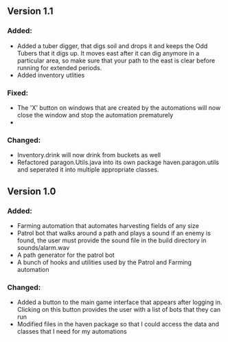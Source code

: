 ## Version 1.1
### Added:
- Added a tuber digger, that digs soil and drops it and keeps the Odd Tubers that it digs up. It moves east after it can dig
  anymore in a particular area, so make sure that your path to the east is clear before running for extended periods.
- Added inventory utlities

### Fixed:
- The 'X' button on windows that are created by the automations will now close the window and stop the automation prematurely
-

### Changed:
- Inventory.drink will now drink from buckets as well
- Refactored paragon.Utils.java into its own package haven.paragon.utils and seperated it into multiple
  appropriate classes.
 


## Version 1.0
### Added:
- Farming automation that automates harvesting fields of any size
- Patrol bot that walks around a path and plays a sound if an enemy is found, 
the user must provide the sound file in the build directory in sounds/alarm.wav
- A path generator for the patrol bot	
- A bunch of hooks and utilities used by the Patrol and Farming automation

### Changed: 
- Added a button to the main game interface that appears after logging in. Clicking on this 
button provides the user with a list of bots that they can run
- Modified files in the haven package so that I could access the data and classes that I need 
for my automations
